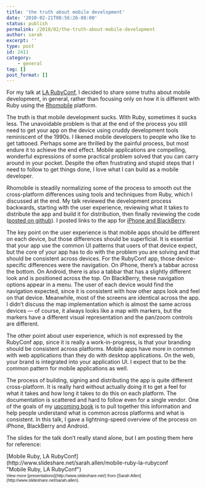 ```yaml
---
title: 'the truth about mobile development'
date: '2010-02-21T08:56:26-08:00'
status: publish
permalink: /2010/02/the-truth-about-mobile-development
author: sarah
excerpt: ''
type: post
id: 2411
category:
    - general
tag: []
post_format: []
---
```

For my talk at [LA RubyConf](http://www.larubyconf.com/), I decided to share some truths about mobile development, in general, rather than focusing only on how it is different with Ruby using the [Rhomobile](http://rhomobile.com/) platform.

The truth is that mobile development sucks. With Ruby, sometimes it sucks less. The unavoidable problem is that at the end of the process you still need to get your app on the device using cruddy development tools reminiscent of the 1990s. I likened mobile developers to people who like to get tattooed. Perhaps some are thrilled by the painful process, but most endure it to achieve the end effect. Mobile applications are compelling, wonderful expressions of some practical problem solved that you can carry around in your pocket. Despite the often frustrating and stupid steps that I need to follow to get things done, I love what I can build as a mobile developer.

Rhomobile is steadily normalizing some of the process to smooth out the cross-platform differences using tools and techniques from Ruby, which I discussed at the end. My talk reviewed the development process backwards, starting with the user experience, reviewing what it takes to distribute the app and build it for distribution, then finally reviewing the code ([posted on github](http://github.com/blazingcloud/rhodes_rubyconf)). I posted links to the app for [iPhone and BlackBerry](http://blazingcloud.net/mobile/).

The key point on the user experience is that mobile apps should be different on each device, but those differences should be superficial. It is essential that your app use the common UI patterns that users of that device expect, but the core of your app has to do with the problem you are solving and that should be consistent across devices. For the RubyConf app, those device-specific differences were the navigation. On iPhone, there’s a tabbar across the bottom. On Android, there is also a tabbar that has a slightly different look and is positioned across the top. On BlackBerry, these navigation options appear in a menu. The user of each device would find the navigation expected, since it is consistent with how other apps look and feel on that device. Meanwhile, most of the screens are identical across the app. I didn’t discuss the map implementation which is almost the same across devices — of course, it always looks like a map with markers, but the markers have a different visual representation and the pan/zoom controls are different.

The other point about user experience, which is not expressed by the RubyConf app, since it is really a work-in-progress, is that your branding should be consistent across platforms. Mobile apps have more in common with web applications than they do with desktop applications. On the web, your brand is integrated into your application UI. I expect that to be the common pattern for mobile applications as well.

The process of building, signing and distributing the app is quite different cross-platform. It is really hard without actually doing it to get a feel for what it takes and how long it takes to do this on each platform. The documentation is scattered and hard to follow even for a single vendor. One of the goals of my [upcoming book](http://apress.com/book/view/9781430228684) is to pull together this information and help people understand what is common across platforms and what is consistent. In this talk, I gave a lightning-speed overview of the process on iPhone, BlackBerry and Android.

The slides for the talk don’t really stand alone, but I am posting them here for reference:

<div id="__ss_3235188" style="width:425px;text-align:left">[Mobile Ruby, LA RubyConf](http://www.slideshare.net/sarah.allen/mobile-ruby-la-rubyconf "Mobile Ruby, LA RubyConf")<div style="font-size:11px;font-family:tahoma,arial;height:26px;padding-top:2px">View more [presentations](http://www.slideshare.net/) from [Sarah Allen](http://www.slideshare.net/sarah.allen).</div></div>